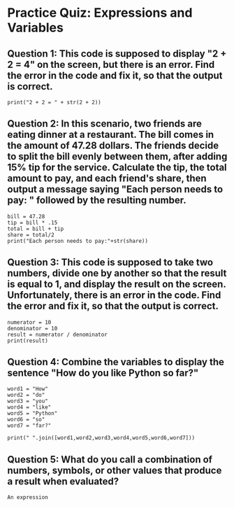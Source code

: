 # Practice Quiz: Expressions and Variables

## Question 1: This code is supposed to display "2 + 2 = 4" on the screen, but there is an error. Find the error in the code and fix it, so that the output is correct.

    print("2 + 2 = " + str(2 + 2))

## Question 2: In this scenario, two friends are eating dinner at a restaurant. The bill comes in the amount of 47.28 dollars. The friends decide to split the bill evenly between them, after adding 15% tip for the service. Calculate the tip, the total amount to pay, and each friend's share, then output a message saying "Each person needs to pay: " followed by the resulting number.
    
    bill = 47.28
    tip = bill * .15
    total = bill + tip
    share = total/2
    print("Each person needs to pay:"+str(share))
    

## Question 3: This code is supposed to take two numbers, divide one by another so that the result is equal to 1, and display the result on the screen. Unfortunately, there is an error in the code. Find the error and fix it, so that the output is correct.

    numerator = 10
    denominator = 10
    result = numerator / denominator
    print(result)


## Question 4: Combine the variables to display the sentence "How do you like Python so far?"

    word1 = "How"
    word2 = "do"
    word3 = "you"
    word4 = "like"
    word5 = "Python"
    word6 = "so"
    word7 = "far?"

    print(" ".join([word1,word2,word3,word4,word5,word6,word7]))



## Question 5: What do you call a combination of numbers, symbols, or other values that produce a result when evaluated?

    An expression